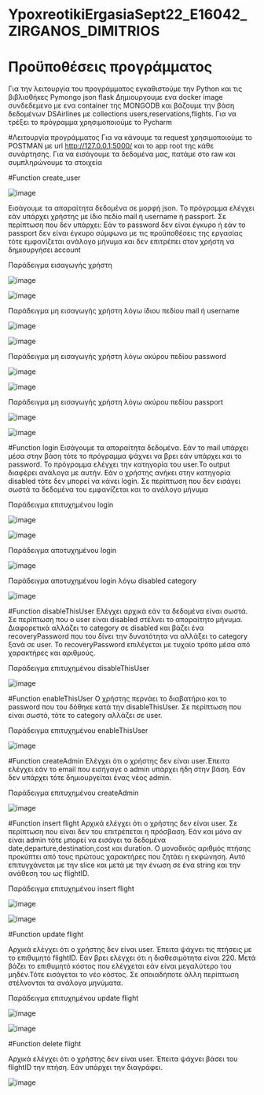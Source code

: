 # YpoxreotikiErgasiaSept22_E16042_ZIRGANOS_DIMITRIOS

# Προϋποθέσεις προγράμματος
Για την λειτουργία του προγράμματος εγκαθιστούμε την Python και τις βιβλιοθήκες
Pymongo json flask
Δημιουργουμε ενα docker image συνδεδεμενο με ενα container της MONGODB και βάζουμε την βάση δεδομένων DSAirlines με collections users,reservations,flights.
Για να τρέξει το πρόγραμμα χρησιμοποιούμε το Pycharm

#Λειτουργία προγράμματος
Για να κάνουμε τα request χρησιμοποιούμε το POSTMAN με url http://127.0.0.1:5000/ και το app root της κάθε συνάρτησης. Για να εισάγουμε τα δεδομένα μας, πατάμε στο raw και συμπληρώνουμε τα στοιχεία

#Function create_user

![image](https://user-images.githubusercontent.com/105843945/192237233-9b621f88-33f3-43ca-b20a-58de2fef9d86.png)

Εισάγουμε τα απαραίτητα δεδομένα σε μορφή json.
Το πρόγραμμα ελέγχει εάν υπάρχει χρήστης με ίδιο πεδίο mail ή username ή passport.
Σε περίπτωση που δεν υπάρχει:
Εάν το password δεν είναι έγκυρο ή εάν το passport δεν είναι έγκυρο σύμφωνα με τις προϋποθέσεις της εργασίας τότε εμφανίζεται ανάλογο μήνυμα και δεν επιτρέπει στον χρήστη να δημιουργήσει account


Παράδειγμα εισαγωγής χρήστη

![image](https://user-images.githubusercontent.com/105843945/192238974-d5e3becb-663b-471a-9b9b-e43f63164b16.png)

![image](https://user-images.githubusercontent.com/105843945/192238598-cd44c0bc-b56f-47c8-a81e-9319c53b6760.png)

Παράδειγμα μη εισαγωγής χρήστη λόγω ίδιου πεδίου mail ή username

![image](https://user-images.githubusercontent.com/105843945/192238974-d5e3becb-663b-471a-9b9b-e43f63164b16.png)

![image](https://user-images.githubusercontent.com/105843945/192239334-e6d23442-cd0e-4255-a0ae-1509a1442ba8.png)

Παράδειγμα μη εισαγωγής χρήστη λόγω ακύρου πεδίου password

![image](https://user-images.githubusercontent.com/105843945/192239779-2043ebef-1349-42da-9d25-d518bac105be.png)

![image](https://user-images.githubusercontent.com/105843945/192239948-0801bae6-3233-4752-830f-f691e2ebd8e9.png)

Παράδειγμα μη εισαγωγής χρήστη λόγω ακύρου πεδίου passport

![image](https://user-images.githubusercontent.com/105843945/192241062-f084165d-f13e-41e1-9874-06c93b283568.png)

![image](https://user-images.githubusercontent.com/105843945/192241193-1ec7dcad-f289-44b4-99b9-614757e697d9.png)


#Function login
Εισάγουμε τα απαραίτητα δεδομένα.
Εάν το mail υπάρχει μέσα στην βάση τότε το πρόγραμμα ψάχνει να βρει εάν υπάρχει και το password.
Το πρόγραμμα ελέγχει την κατηγορία του user.Το output διαφέρει ανάλογα με αυτήν.
Εάν ο χρήστης ανήκει στην κατηγορία disabled τότε δεν μπορεί να κάνει login.
Σε περίπτωση που δεν εισάγει σωστά τα δεδομένα του εμφανίζεται και το ανάλογο μήνυμα

Παράδειγμα επιτυχημένου login

![image](https://user-images.githubusercontent.com/105843945/192243088-5fc58919-3fe4-4c00-b72a-aa21bce82ed4.png)

![image](https://user-images.githubusercontent.com/105843945/192243374-e3cfde1a-76a9-49dc-a33b-573d5565e9b1.png)

Παράδειγμα αποτυχημένου login


![image](https://user-images.githubusercontent.com/105843945/192250187-1748daf9-53b3-475e-8472-52d2de32efcf.png)

Παράδειγμα αποτυχημένου login λόγω disabled category


![image](https://user-images.githubusercontent.com/105843945/192250473-3179ace3-9ec8-4dad-a7b4-4743cd000fbb.png)


#Function disableThisUser
Ελέγχει αρχικά εάν τα δεδομένα είναι σωστά.
Σε περίπτωση που ο user είναι disabled στέλνει το απαραίτητο μήνυμα.
Διαφορετικά αλλάζει το category σε disabled και βάζει ένα recoveryPassword που του δίνει την δυνατότητα να αλλάξει το category ξανά σε user.
Το recoveryPassword επιλέγεται με τυχαίο τρόπο μέσα από χαρακτήρες και αριθμούς.

Παράδειγμα επιτυχημένου disableThisUser

![image](https://user-images.githubusercontent.com/105843945/192251956-f6e1881f-aea6-4981-a9f6-c3280017581f.png)


#Function enableThisUser
Ο χρήστης περνάει το διαβατήριο και το password που του δόθηκε κατά την disableThisUser.
Σε περίπτωση που είναι σωστό, τότε το category αλλάζει σε user.

Παράδειγμα επιτυχημένου enableThisUser

![image](https://user-images.githubusercontent.com/105843945/192252832-384b7e5a-2d23-4bdd-b337-f486872e6b92.png)


#Function createAdmin
Ελέγχει ότι ο χρήστης δεν είναι user.Έπειτα ελέγχει εάν το email που εισήγαγε ο admin υπάρχει ήδη στην βάση. Εάν δεν υπάρχει τότε δημιουργείται ένας νέος admin.


Παράδειγμα επιτυχημένου createAdmin


![image](https://user-images.githubusercontent.com/105843945/192254101-3e5879eb-cc07-4b19-b8bc-cd2593eb8a2e.png)


#Function insert flight
Αρχικά ελέγχει ότι ο χρήστης δεν είναι user. Σε περίπτωση που είναι δεν του επιτρέπεται η πρόσβαση. Εάν και μόνο αν είναι admin τότε μπορεί να εισάγει τα δεδομένα date,departure,destination,cost και duration.
Ο μοναδικός αριθμός πτήσης προκύπτει από τους πρώτους χαρακτήρες που ζητάει η εκφώνηση. Αυτό επιτυγχάνεται με την slice και μετά με την ένωση σε ένα string και την ανάθεση του ως flightID.

Παράδειγμα επιτυχημένου insert flight

![image](https://user-images.githubusercontent.com/105843945/192256119-c660a1c3-ce96-4e63-8f69-71d3a20d008c.png)


![image](https://user-images.githubusercontent.com/105843945/192256171-bbb44a95-5b13-4620-b827-0e0cff59d435.png)


#Function update flight

Αρχικά ελέγχει ότι ο χρήστης δεν είναι user. Έπειτα ψάχνει τις πτήσεις με το επιθυμητό flightID. Εάν βρει ελέγχει ότι η διαθεσιμότητα είναι 220. Μετά βάζει το επιθυμητό κόστος που ελέγχεται εάν είναι μεγαλύτερο του μηδέν.Τότε εισάγεται το νέο κόστος. Σε οποιαδήποτε άλλη περίπτωση στέλνονται τα ανάλογα μηνύματα.

Παράδειγμα επιτυχημένου update flight

![image](https://user-images.githubusercontent.com/105843945/192257416-a1de884e-c787-469c-b351-48e6422ac48e.png)

![image](https://user-images.githubusercontent.com/105843945/192257464-83fa8adc-6429-43cd-a5e6-44001ce3f6de.png)


#Function delete flight

Αρχικά ελέγχει ότι ο χρήστης δεν είναι user. Έπειτα ψάχνει βάσει του flightID την πτήση. Εάν υπάρχει την διαγράφει.

![image](https://user-images.githubusercontent.com/105843945/192257987-9e0318e6-6cd4-4373-9655-591bc8ca9ce0.png)
